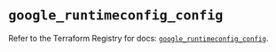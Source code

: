 # `google_runtimeconfig_config`

Refer to the Terraform Registry for docs: [`google_runtimeconfig_config`](https://registry.terraform.io/providers/hashicorp/google-beta/6.48.0/docs/resources/google_runtimeconfig_config).
